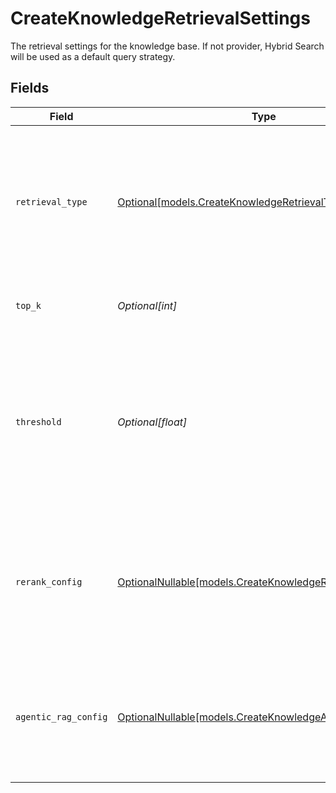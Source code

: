 # CreateKnowledgeRetrievalSettings

The retrieval settings for the knowledge base. If not provider, Hybrid Search will be used as a default query strategy.


## Fields

| Field                                                                                                                                    | Type                                                                                                                                     | Required                                                                                                                                 | Description                                                                                                                              |
| ---------------------------------------------------------------------------------------------------------------------------------------- | ---------------------------------------------------------------------------------------------------------------------------------------- | ---------------------------------------------------------------------------------------------------------------------------------------- | ---------------------------------------------------------------------------------------------------------------------------------------- |
| `retrieval_type`                                                                                                                         | [Optional[models.CreateKnowledgeRetrievalType]](../models/createknowledgeretrievaltype.md)                                               | :heavy_minus_sign:                                                                                                                       | The retrieval type to use for the knowledge base. If not provided, Hybrid Search will be used as a default query strategy.               |
| `top_k`                                                                                                                                  | *Optional[int]*                                                                                                                          | :heavy_minus_sign:                                                                                                                       | The number of results to return from the search.                                                                                         |
| `threshold`                                                                                                                              | *Optional[float]*                                                                                                                        | :heavy_minus_sign:                                                                                                                       | The threshold value used to filter the search results, only documents with a relevance score greater than the threshold will be returned |
| `rerank_config`                                                                                                                          | [OptionalNullable[models.CreateKnowledgeRerankConfig]](../models/createknowledgererankconfig.md)                                         | :heavy_minus_sign:                                                                                                                       | The rerank configuration for the knowledge base. In case the model is provided it will be used to enhance the search precision.          |
| `agentic_rag_config`                                                                                                                     | [OptionalNullable[models.CreateKnowledgeAgenticRagConfig]](../models/createknowledgeagenticragconfig.md)                                 | :heavy_minus_sign:                                                                                                                       | The Agentic RAG configuration for the knowledge base. If `null` is provided, Agentic RAG will be disabled.                               |